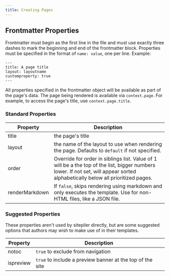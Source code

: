 ```yaml
---
title: Creating Pages
---
```


## Frontmatter Properties

Frontmatter must begin as the first line in the file and must use exactly three dashes to mark the beginning and end of the frontmatter block. Properties must be specified in the format of `name: value`, one per line. Example:

```
---
title: A page title
layout: layoutname
customproperty: true
---
```

All properties specified in the frontmatter object will be available as part of the page's data. The page being rendered is available via `context.page`. For example, to access the page's title, use `context.page.title`.


### Standard Properties

| Property | Description |
|---|---|
| title | the page's title |
| layout | the name of the layout to use when rendering the page. Defaults to `default` if not specified. |
| order | Override for order in siblings list. Value of 1 will be a the top of the list, bigger numbers lower. If not set, will appear sorted alphabetically below all prioritized pages. |
| renderMarkdown | If `false`, skips rendering using markdown and only executes the template. Use for non-HTML files, like a JSON file. |

### Suggested Properties

These properties aren't used by sitepiler directly, but are some suggested options that authors may wish to make use of in their templates.

| Property | Description |
|---|---|
| notoc | `true` to exclude from navigation |
| ispreview | `true` to include a preview banner at the top of the site |
